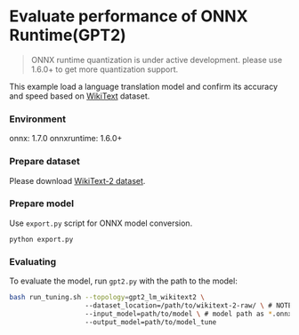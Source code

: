 # Evaluate performance of ONNX Runtime(GPT2) 
>ONNX runtime quantization is under active development. please use 1.6.0+ to get more quantization support. 

This example load a language translation model and confirm its accuracy and speed based on [WikiText](https://blog.einstein.ai/the-wikitext-long-term-dependency-language-modeling-dataset/) dataset. 

### Environment
onnx: 1.7.0
onnxruntime: 1.6.0+

### Prepare dataset
Please download [WikiText-2 dataset](https://s3.amazonaws.com/research.metamind.io/wikitext/wikitext-2-raw-v1.zip).

### Prepare model
Use `export.py` script for ONNX model conversion. 

```shell
python export.py
```

### Evaluating
To evaluate the model, run `gpt2.py` with the path to the model:

```bash
bash run_tuning.sh --topology=gpt2_lm_wikitext2 \ 
                   --dataset_location=/path/to/wikitext-2-raw/ \ # NOTE: path must end with /
                   --input_model=path/to/model \ # model path as *.onnx
                   --output_model=path/to/model_tune
```


